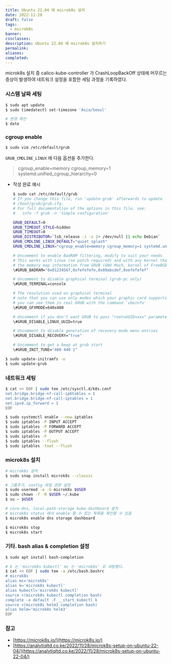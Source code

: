 ```yaml
---
title: Ubuntu 22.04 에 microk8s 설치
date: 2022-11-28
draft: false
tags:
  - microk8s
banner: 
cssclasses: 
description: Ubuntu 22.04 에 microk8s 설치하기
permalink: 
aliases: 
completed:
---
```

microk8s 설치 중 calico-kube-controller 가 CrashLoopBackOff 상태에 머무르는 증상이 발생하여 네트워크 설정을 포함한 세팅 과정을 기록하였다.

  

### 시스템 날짜 세팅

  

```Bash
$ sudo apt update
$ sudo timedatectl set-timezone 'Asia/Seoul'

# 변경 확인
$ date
```

  

### cgroup enable

  

```Bash
$ sudo vim /etc/default/grub
```

  

`GRUB_CMDLINE_LINUX` 에 다음 옵션을 추가한다.

> cgroup_enable=memory cgroup_memory=1 systemd.unified_cgroup_hierarchy=0

- 작성 완료 예시
    
    ```Bash
    $ sudo cat /etc/default/grub
    # If you change this file, run 'update-grub' afterwards to update
    # /boot/grub/grub.cfg.
    # For full documentation of the options in this file, see:
    #   info -f grub -n 'Simple configuration'
    
    GRUB_DEFAULT=0
    GRUB_TIMEOUT_STYLE=hidden
    GRUB_TIMEOUT=0
    GRUB_DISTRIBUTOR=`lsb_release -i -s 2> /dev/null || echo Debian`
    GRUB_CMDLINE_LINUX_DEFAULT="quiet splash"
    GRUB_CMDLINE_LINUX="cgroup_enable=memory cgroup_memory=1 systemd.unified_cgroup_hierarchy=0"
    
    # Uncomment to enable BadRAM filtering, modify to suit your needs
    # This works with Linux (no patch required) and with any kernel that obtains
    # the memory map information from GRUB (GNU Mach, kernel of FreeBSD ...)
    \#GRUB_BADRAM="0x01234567,0xfefefefe,0x89abcdef,0xefefefef"
    
    # Uncomment to disable graphical terminal (grub-pc only)
    \#GRUB_TERMINAL=console
    
    # The resolution used on graphical terminal
    # note that you can use only modes which your graphic card supports via VBE
    # you can see them in real GRUB with the command `vbeinfo'
    \#GRUB_GFXMODE=640x480
    
    # Uncomment if you don't want GRUB to pass "root=UUID=xxx" parameter to Linux
    \#GRUB_DISABLE_LINUX_UUID=true
    
    # Uncomment to disable generation of recovery mode menu entries
    \#GRUB_DISABLE_RECOVERY="true"
    
    # Uncomment to get a beep at grub start
    \#GRUB_INIT_TUNE="480 440 1"
    ```
    

  

```Bash
$ sudo update-initramfs -u
$ sudo update-grub
```

  

### 네트워크 세팅

  

```Bash
$ cat << EOF | sudo tee /etc/sysctl.d/k8s.conf
net.bridge.bridge-nf-call-ip6tables = 1
net.bridge.bridge-nf-call-iptables = 1
net.ipv4.ip_forward = 1
EOF

$ sudo systemctl enable --now iptables
$ sudo iptables -P INPUT ACCEPT
$ sudo iptables -P FORWARD ACCEPT
$ sudo iptables -P OUTPUT ACCEPT
$ sudo iptables -F
$ sudo iptables --flush
$ sudo iptables -tnat --flush
```

  

### microk8s 설치

  

```Bash
# microk8s 설치
$ sudo snap install microk8s --classic

# 그룹추가, config 파일 권한 설정
$ sudo usermod -a -G microk8s $USER
$ sudo chown -f -R $USER ~/.kube
$ su – $USER

# core-dns, local-path-storage kube-dashboard 설치
# microk8s status 에서 enable 할 수 있는 목록을 확인할 수 있음
$ microk8s enable dns storage dashboard

$ microk8s stop
$ microk8s start
```

  

### 기타. bash alias & completion 설정

  

```Bash
$ sudo apt install bash-completion

# k 는 'microk8s kubectl' mc 는 'microk8s' 로 세팅했다.
$ cat << EOF | sudo tee -a /etc/bash.bashrc
# microk8s
alias mc='microk8s'
alias k='microk8s kubectl'
alias kubectl='microk8s kubectl'
source <(microk8s kubectl completion bash)
complete -o default -F __start_kubectl k
source <(microk8s helm3 completion bash)
alias helm='microk8s helm3'
EOF
```

  

### 참고

- [https://microk8s.io/](https://microk8s.io/)
- [https://analytiqltd.co.ke/2022/11/28/microk8s-setup-on-ubuntu-22-04/](https://analytiqltd.co.ke/2022/11/28/microk8s-setup-on-ubuntu-22-04/)